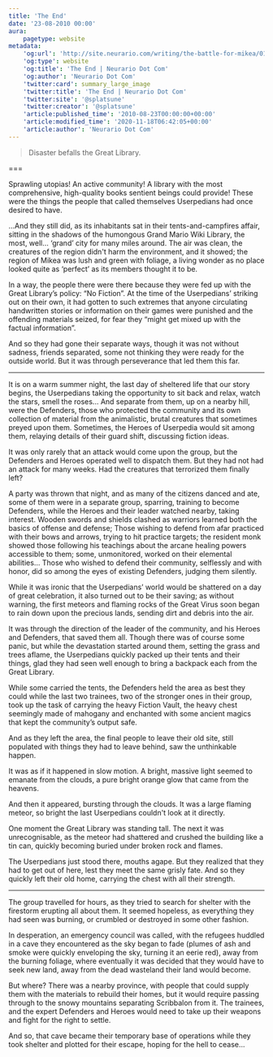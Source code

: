 ```yaml
---
title: 'The End'
date: '23-08-2010 00:00'
aura:
    pagetype: website
metadata:
    'og:url': 'http://site.neurario.com/writing/the-battle-for-mikea/01-the-end'
    'og:type': website
    'og:title': 'The End | Neurario Dot Com'
    'og:author': 'Neurario Dot Com'
    'twitter:card': summary_large_image
    'twitter:title': 'The End | Neurario Dot Com'
    'twitter:site': '@splatsune'
    'twitter:creator': '@splatsune'
    'article:published_time': '2010-08-23T00:00:00+00:00'
    'article:modified_time': '2020-11-18T06:42:05+00:00'
    'article:author': 'Neurario Dot Com'
---
```


>Disaster befalls the Great Library.

===

Sprawling utopias! An active community! A library with the most comprehensive, high-quality books sentient beings could provide! These were the things the people that called themselves Userpedians had once desired to have.

...And they still did, as its inhabitants sat in their tents-and-campfires affair, sitting in the shadows of the humongous Grand Mario Wiki Library, the most, well... ‘grand’ city for many miles around. The air was clean, the creatures of the region didn't harm the environment, and it showed; the region of Mikea was lush and green with foliage, a living wonder as no place looked quite as ‘perfect’ as its members thought it to be.

In a way, the people there were there because they were fed up with the Great Library’s policy: “No Fiction”. At the time of the Userpedians’ striking out on their own, it had gotten to such extremes that anyone circulating handwritten stories or information on their games were punished and the offending materials seized, for fear they “might get mixed up with the factual information”.

And so they had gone their separate ways, though it was not without sadness, friends separated, some not thinking they were ready for the outside world. But it was through perseverance that led them this far.

---

It is on a warm summer night, the last day of sheltered life that our story begins, the Userpedians taking the opportunity to sit back and relax, watch the stars, smell the roses... And separate from them, up on a nearby hill, were the Defenders, those who protected the community and its own collection of material from the animalistic, brutal creatures that sometimes preyed upon them. Sometimes, the Heroes of Userpedia would sit among them, relaying details of their guard shift, discussing fiction ideas.

It was only rarely that an attack would come upon the group, but the Defenders and Heroes operated well to dispatch them. But they had not had an attack for many weeks. Had the creatures that terrorized them finally left?

A party was thrown that night, and as many of the citizens danced and ate, some of them were in a separate group, sparring, training to become Defenders, while the Heroes and their leader watched nearby, taking interest. Wooden swords and shields clashed as warriors learned both the basics of offense and defense; Those wishing to defend from afar practiced with their bows and arrows, trying to hit practice targets; the resident monk showed those following his teachings about the arcane healing powers accessible to them; some, unmonitored, worked on their elemental abilities... Those who wished to defend their community, selflessly and with honor, did so among the eyes of existing Defenders, judging them silently.

While it was ironic that the Userpedians’ world would be shattered on a day of great celebration, it also turned out to be their saving; as without warning, the first meteors and flaming rocks of the Great Virus soon began to rain down upon the precious lands, sending dirt and debris into the air.

It was through the direction of the leader of the community, and his Heroes and Defenders, that saved them all. Though there was of course some panic, but while the devastation started around them, setting the grass and trees aflame, the Userpedians quickly packed up their tents and their things, glad they had seen well enough to bring a backpack each from the Great Library.

While some carried the tents, the Defenders held the area as best they could while the last two trainees, two of the stronger ones in their group, took up the task of carrying the heavy Fiction Vault, the heavy chest seemingly made of mahogany and enchanted with some ancient magics that kept the community’s output safe.

And as they left the area, the final people to leave their old site, still populated with things they had to leave behind, saw the unthinkable happen.

It was as if it happened in slow motion. A bright, massive light seemed to emanate from the clouds, a pure bright orange glow that came from the heavens.

And then it appeared, bursting through the clouds. It was a large flaming meteor, so bright the last Userpedians couldn't look at it directly.

One moment the Great Library was standing tall. The next it was unrecognisable, as the meteor had shattered and crushed the building like a tin can, quickly becoming buried under broken rock and flames.

The Userpedians just stood there, mouths agape. But they realized that they had to get out of here, lest they meet the same grisly fate. And so they quickly left their old home, carrying the chest with all their strength.

---

The group travelled for hours, as they tried to search for shelter with the firestorm erupting all about them. It seemed hopeless, as everything they had seen was burning, or crumbled or destroyed in some other fashion.

In desperation, an emergency council was called, with the refugees huddled in a cave they encountered as the sky began to fade (plumes of ash and smoke were quickly enveloping the sky, turning it an eerie red), away from the burning foliage, where eventually it was decided that they would have to seek new land, away from the dead wasteland their land would become.

But where? There was a nearby province, with people that could supply them with the materials to rebuild their homes, but it would require passing through to the snowy mountains separating Scribbalon from it. The trainees, and the expert Defenders and Heroes would need to take up their weapons and fight for the right to settle.

And so, that cave became their temporary base of operations while they took shelter and plotted for their escape, hoping for the hell to cease...
